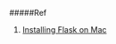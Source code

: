 #####Ref
1. [Installing Flask on Mac](http://www1.cmc.edu/pages/faculty/alee/cs40/penv/installFlaskOnMac.html)